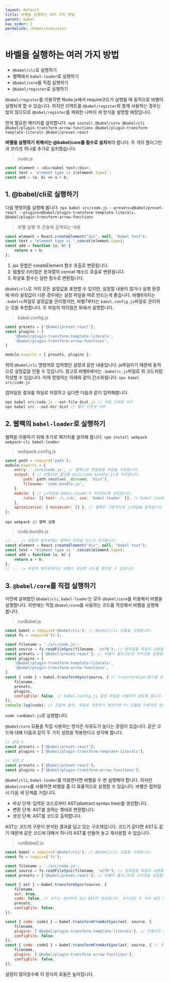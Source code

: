 ```yaml
---
layout: default
title: 바벨을 실행하는 여러 가지 방법
parent: babel
nav_order: 2
permalink: /babel/execution
---
```


# 바벨을 실행하는 여러 가지 방법
- `@babel/cli`로 실행하기
- 웹팩에서 `babel-loader`로 실행하기
- `@babel/core`를 직접 실행하기
- `@babel/register`로 실행하기

`@babel/register`를 이용하면 Node.js에서 require코드가 실행될 때 동적으로 바벨이 실행되게 할 수 있습니다. 하지만 리액트를 `@babel/register`와 함께 사용하는 경우는 많지 않으므로 `@babel/register`를 제외한 나머지 세 방식을 설명할 예정입니다.

먼저 필요한 패키지를 설치합니다.
`npm install @babel/core @babel/cli @babel/plugin-transform-arrow-functions @babel/plugin-transform-template-literals @babel/preset-react`

**바벨을 실행하기 위해서는 @babel/core를 필수로 설치**해야 합니다. 두 개의 플러그인과 프리셋 하나를 추가로 설치했습니다.

> code.js
``` js
const element = <div>babel test</div>;
const text = `element type is ${element.type}`;
const add = (a, b) => a + b;
```

## 1. @babel/cli로 실행하기
다음 명령어를 실행해 봅니다.
`npx babel src/code.js --presets=@babel/preset-react --plugins=@babel/plugin-transform-template-literals, @babel/plugin-transform-arrow-functions`

> 바벨 실행 후 콘솔에 출력되는 내용
``` js
const element = React.createElement("div", null, "babel test");
const text = "element type is ".concat(element.type);
const add = function (a, b) {
    return a + b;
};
```

1. jsx 문법은 createElement 함수 호출로 변환됩니다.
2. 템플릿 리터럴은 문자열의 concat 메소드 호출로 변환됩니다.
3. 화살표 함수는 일반 함수로 변환됩니다.

`@babel/cli`로 거의 모든 설정값을 표현할 수 있지만, 설정할 내용이 많거나 실행 환경에 따라 설정값이 다른 경우에는 설정 파일을 따로 만드는게 좋습니다. 바벨6까지는 `.babelrc`파일로 설정값을 관리했지만, 바벨7부터는 `babel.config.js`파일로 관리하는 것을 추천합니다. 두 파일의 차이점은 뒤에서 설명합니다.

> babel.config.js
``` js
const presets = ['@babel/preset-react'];
const plugins = [
    '@babel/plugin-transform-template-literals',
    '@babel/plugin-transform-arrow-functions',
]

module.exports = { presets, plugins };
```

위의 `@babel/cli` 명령어로 입력했던 설정과 같은 내용입니다. js파일이기 때문에 동적으로 설정값을 만들 수 있습니다. 참고로 바벨6에서는 `.babelrc.js`파일로 위 코드처럼 작성할 수 있습니다. 이제 명령어는 아래와 같이 간소화됩니다.
`npx babel src/code.js`

컴파일된 결과를 파일로 저장하고 싶다면 다음과 같이 입력해봅니다.
``` js
npx babel src/code.js --out-file dist.js // 파일 단위로 처리
npx babel src --out-dir dist // 폴더 단위로 처리
```

## 2. 웹팩의 `babel-loader`로 실행하기
웹팩을 이용하기 위해 추가로 패키지를 설치해 봅니다.
`npm install webpack webpack-cli babel-loader`

> webpack.config.js
``` js
const path = require('path');
module.exports = {
    entry: './src/code.js', // 웹팩으로 번들링할 파일을 지정합니다.
    output: { // 번들링된 결과를 dist/code.bundle.js로 저장합니다.
        path: path.resolve(__dirname, 'dist'),
        filename: 'code.bundle.js',
    },
    module: { // js파일을 bebel-loader가 처리하도록 설정합니다.
        rules: [{ test: /\.js$/, use: 'babel-loader' }], // babel-loader는 바벨의 설정 파일을 이용하므로 이전에 만들어 놓은 babel.config.js 파일의 내용이 설정값으로 사용됩니다.
    },
    optimization: { minimizer: [] }, // 웹팩은 기본적으로 js파일을 압축합니다. 그렇지만 바벨이 제대로 실행됐는지 확인하기 위해 압축 기능을 잠시 끄기로 합니다.
};
```

`npx webpack // 웹팩 실행`

> code.bundle.js
``` js
// ... -> 파일의 앞부분에는 웹팩의 런타임 코드가 추가됩니다.
const element = React.createElement("div", null, "babel test");
const text = "element type is ".concat(element.type);
const add = function (a, b) {
    return a + b;
};
// ... -> 파일의 뒷부분에서는 바벨이 생성한 코드를 확인할 수 있습니다.
```

## 3. `@babel/core`를 직접 실행하기
이전에 살펴봤던 `@babel/cli`, `babel-loader`는 모두 `@babel/core`를 이용해서 바벨을 실행합니다. 이번에는 직접 `@babel/core`를 사용하는 코드를 작성해서 바벨을 실행해 봅니다.

> runBabel.js
``` js
const babel = require('@babel/cli'); // @babel/cli 모듈을 가져옵니다.
const fs = require('fs');

const filename = './src/code.js';
const source = fs.readFileSync(filename, 'utf8'); // 컴파일할 파일의 내용을 가져옵니다.
const presets = ['@babel/preset-react']; // 바벨의 플러그인과 프리셋을 설정합니다.
const plugins = [
    '@babel/plugin-transform-template-literals',
    '@babel/plugin-transform-arrow-functions',
]
const { code } = babel.transformSync(source, { // transformSync함수를 호출해서 바벨을 실행합니다.
    filename,
    presets,
    plugins,
    configFile: false, // babel.config.js 설정 파일을 사용하지 않도록 합니다.
});
console.log(code); // 콘솔에 출력, 파일로 저장하기 원한다면 fs 모듈을 이용하면 됩니다.
```

`node runBabel.js`로 실행합니다.

`@babel/core` 모듈을 직접 사용하는 방식은 자유도가 높다는 장점이 있습니다. 같은 코드에 대해 다음과 같이 두 가지 설정을 적용한다고 생각해 봅니다.

``` js
// 설정 1
const presets = ['@babel/preset-react'];
const plugins = ['@babel/plugin-transform-template-literals'];

// 설정 2
const presets = ['@babel/preset-react'];
const plugins = ['@babel/plugin-transform-arrow-functions'];
```

`@babel/cli`, `babel-loader`를 이용한다면 바벨을 두 번 실행해야 합니다. 하지만 `@babel/core`를 사용하면 바벨을 좀 더 효율적으로 실행할 수 있습니다. 바벨은 컴파일 시 다음 세 단계를 거칩니다.
- 파싱 단계: 입력된 코드로부터 AST(abstract syntax tree)를 생성합니다.
- 변환 단계: AST를 원하는 형태로 변환합니다.
- 생성 단계: AST를 코드로 출력합니다.

AST는 코드의 구문이 분석된 결과를 담고 있는 구조체입니다. 코드가 같다면 AST도 같기 때문에 같은 코드에 대해서 하나의 AST를 만들어 놓고 재사용할 수 있습니다.

> runBabel2.js
``` js
const babel = require('@babel/cli'); // @babel/cli 모듈을 가져옵니다.
const fs = require('fs');

const filename = './src/code.js';
const source = fs.readFileSync(filename, 'utf8'); // 컴파일할 파일의 내용을 가져옵니다.
const presets = ['@babel/preset-react']; // 바벨의 플러그인과 프리셋을 설정합니다.

const { ast } = babel.transformSync(source, {
    filename,
    ast: true,
    code: false, // 코드는 생성하지 않고 AST만 생성합니다. 프리셋은 두 가지 설정 모두 같으므로 AST를 만들 때 해당 프리셋을 미리 적용합니다.
    presets,
    configFile: false,
});

const { code: code1 } = babel.transformFromAstSync(ast, source, {
    filename,
    plugins: ['@babel/plugin-transform-template-literals'], // 만들어진 AST로부터 첫 번째 설정의 플러그인이 반영된 코드를 생성합니다.
    configFile: false,
});
const { code: code2 } = babel.transformFromAstSync(ast, source, { // 두 번째 설정이 적용된 코드를 생성합니다.
    filename,
    plugins: ['@babel/plugin-transform-arrow-functions'],
    configFile: false,
});
```
설정이 많아질수록 이 방식의 효율은 높아집니다.